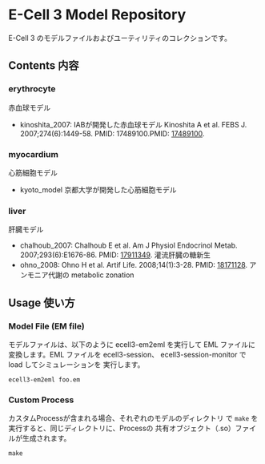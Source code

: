 E-Cell 3 Model Repository
===========================

E-Cell 3 のモデルファイルおよびユーティリティのコレクションです。


Contents 内容
------------

### erythrocyte

赤血球モデル

* kinoshita_2007: IABが開発した赤血球モデル Kinoshita A et al. FEBS J. 2007;274(6):1449-58. PMID: 17489100.PMID: [17489100].

### myocardium

心筋細胞モデル

* kyoto_model 京都大学が開発した心筋細胞モデル

### liver

肝臓モデル

* chalhoub_2007: Chalhoub E et al. Am J Physiol Endocrinol Metab. 2007;293(6):E1676-86. PMID: [17911349]. 灌流肝臓の糖新生
* ohno_2008: Ohno H et al. Artif Life. 2008;14(1):3-28. PMID: [18171128]. アンモニア代謝の metabolic zonation

Usage 使い方
-----------

### Model File (EM file)

モデルファイルは、以下のように ecell3-em2eml を実行して 
EML ファイルに変換します。EML ファイルを ecell3-session、
ecell3-session-monitor で load してシミュレーションを
実行します。

    ecell3-em2eml foo.em


### Custom Process

カスタムProcessが含まれる場合、それぞれのモデルのディレクトリ
で `make` を実行すると、同じディレクトリに、Processの
共有オブジェクト（.so）ファイルが生成されます。

    make


[17826821]: http://www.ncbi.nlm.nih.gov/pubmed/17826821
[17911349]: http://www.ncbi.nlm.nih.gov/pubmed/17911349
[18171128]: http://www.ncbi.nlm.nih.gov/pubmed/18171128
[17489100]: http://www.ncbi.nlm.nih.gov/pubmed/17489100
